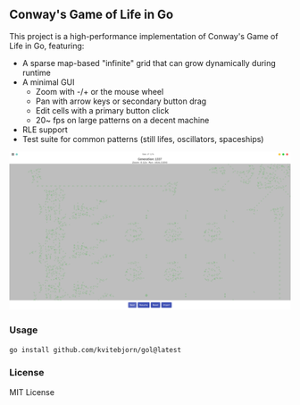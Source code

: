 ## Conway's Game of Life in Go

This project is a high-performance implementation of Conway's Game of Life in Go, featuring:

- A sparse map-based "infinite" grid that can grow dynamically during runtime
- A minimal GUI
  - Zoom with -/+ or the mouse wheel
  - Pan with arrow keys or secondary button drag
  - Edit cells with a primary button click
  - 20~ fps on large patterns on a decent machine
- RLE support 
- Test suite for common patterns (still lifes, oscillators, spaceships)

![Screenshot](assets/gol.png)

### Usage

```sh
go install github.com/kvitebjorn/gol@latest
```

### License

MIT License
